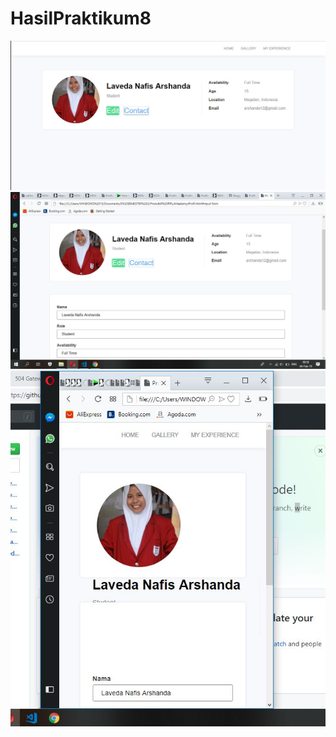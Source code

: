 # HasilPraktikum8
![alt text](https://github.com/LavedaNafisArshanda/HasilPraktikum8/blob/master/Capture.JPG)
![alt text](https://github.com/LavedaNafisArshanda/HasilPraktikum8/blob/master/Capture2.JPG)
![alt text](https://github.com/LavedaNafisArshanda/HasilPraktikum8/blob/master/3.JPG)
